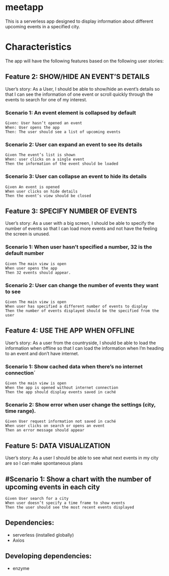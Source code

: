 # meetapp

This is a serverless app designed to display information about different upcoming events in a specified city.



# Characteristics
The app will have the following features based on the following user stories:


## Feature 2:  SHOW/HIDE AN EVENT’S DETAILS
  User’s story: As a User, I should be able to show/hide an event’s details so that I can see the information of one event or scroll quickly through the events to search for one of my interest. 

### Scenario 1: An event element is collapsed by default
    Given: User hasn’t opened an event
    When: User opens the app
    Then: The user should see a list of upcoming events
### Scenario 2: User can expand an event to see its details
    Given The event’s list is shown
    When: user clicks on a single event
    Then the information of the event should be loaded
### Scenario 3: User can collapse an event to hide its details
    Given An event is opened
    When user clicks on hide details
    Then the event’s view should be closed


## Feature 3: SPECIFY NUMBER OF EVENTS
  User’s story: As a user with a big screen, I should be able to specify the number of events so that I can load more events and not have the feeling the screen is unused.

### Scenario 1: When user hasn’t specified a number, 32 is the default number
    Given The main view is open
    When user opens the app
    Then 32 events should appear.
### Scenario 2: User can change the number of events they want to see
    Given The main view is open
    When user has specified a different number of events to display
    Then the number of events displayed should be the specified from the user


## Feature 4: USE THE APP WHEN OFFLINE
  User’s story: As a user from the countryside, I should be able to load the information when offline so that I can load the information when I’m heading to an event and don’t have internet.

### Scenario 1: Show cached data when there’s no internet connection´
    Given the main view is open
    When the app is opened without internet connection
    Then the app should display events saved in caché
### Scenario 2: Show error when user change the settings (city, time range).
    Given User request information not saved in caché
    When user clicks on search or opens an event
    Then an error message should appear


## Feature 5: DATA VISUALIZATION
  User’s story: As a user I should be able to see what next events in my city are so I can make spontaneous plans 

## #Scenario 1: Show a chart with the number of upcoming events in each city
    Given User search for a city
    When user doesn’t specify a time frame to show events
    Then the user should see the most recent events displayed

## Dependencies:
- serverless (installed globally)
- Axios

## Developing dependencies:
- enzyme